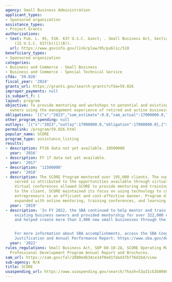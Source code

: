 ```yaml
---
agency: Small Business Administration
applicant_types:
- Sponsored organization
assistance_types:
- Project Grants
authorizations:
- text: Pub. L. 95, 510. 637 U.S.C. &sect; . Small Business Act, Section 8(b)(1)(B)
    (15 U.S.C. 637(b)(1)(B)).
  url: https://www.govinfo.gov/link/plaw/95/public/510
beneficiary_types:
- Sponsored organization
categories:
- Business and Commerce - Small Business
- Business and Commerce - Special Technical Service
cfda: '59.026'
fiscal_year: '2024'
grants_url: https://grants.gov/search-grants?cfda=59.026
improper_payments: null
is_subpart_f: 1
layout: program
objective: To provide mentoring and workshops to potential and existing small business
  owners using the management experience of retired and active business professionals.
obligations: '[{"x":"2023","sam_estimate":0.0,"sam_actual":17000000.0,"usa_spending_actual":17000000.0},{"x":"2024","sam_estimate":0.0,"sam_actual":17000000.0,"usa_spending_actual":17000000.0},{"x":"2025","sam_estimate":0.0,"sam_actual":10200000.0,"usa_spending_actual":7638100.0}]'
other_program_spending: null
outlays: '[{"x":"2023","outlay":17000000.0,"obligation":17000000.0},{"x":"2024","outlay":16998221.0,"obligation":17000000.0},{"x":"2025","outlay":3750564.0,"obligation":7638100.0}]'
permalink: /program/59.026.html
popular_name: SCORE
program_type: assistance_listing
results:
- description: FY16 data not yet available. 10500000
  year: '2016'
- description: FY 17 data not yet available.
  year: '2017'
- description: '11500000'
  year: '2018'
- description: The SCORE Program mentored over 195,000 clients. The number of clients
    served is attributed to the opportunities available through virtual training conferences.
    Virtual conferences allowed SCORE to provide mentoring and training when convenient
    to the client. SCORE maintained its focus on using technology to connect to America’s
    entrepreneurs in an efficient and cost-effective manner. Program digital services
    expanded with online mentoring, training conferences, and learning.
  year: '2019'
- description: 'In FY 2022, the SBA continued to help mentor and train aspiring and
    existing business owners and provided mentorship for over 322,000 entrepreneurs
    and helped create more than 3,900 new small businesses through the SCORE program.


    For more information about SBA accomplishments, access the SBA Congressional Budget
    Justification and Annual Performance Report: https://www.sba.gov/document/report-congressional-budget-justification-annual-performance-report'
  year: '2022'
rules_regulations: Small Business Act, SOP 60-10-2A, SCORE Operating Manual, Counselor's
  Professional Development Program Annual Report and Brochures.
sam_url: https://sam.gov/fal/2080ed634ce14f0e81fda437b776d2b4/view
sub-agency: N/A
title: SCORE
usaspending_url: https://www.usaspending.gov/search/?hash=53a31cb3b006655290d4863997e64cc2
---
```

